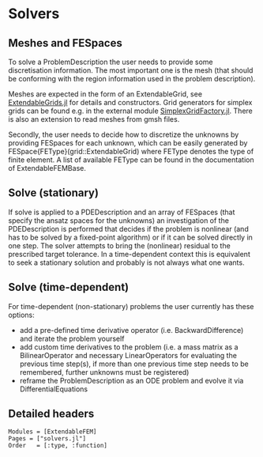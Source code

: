 
# Solvers

## Meshes and FESpaces

To solve a ProblemDescription the user needs to provide some discretisation information.
The most important one is the mesh (that should be conforming with the region information used in the problem description).

Meshes are expected in the form of an ExtendableGrid, see [ExtendableGrids.jl](https://github.com/j-fu/ExtendableGrids.jl) for details and constructors.
Grid generators for simplex grids can be found e.g. in the external module [SimplexGridFactory.jl](https://github.com/j-fu/SimplexGridFactory.jl).
There is also an extension to read meshes from gmsh files.

Secondly, the user needs to decide how to discretize the unknowns by providing FESpaces for each unknown, which can be
easily generated by FESpace{FEType}(grid::ExtendableGrid) where FEType denotes the type of finite element.
A list of available FEType can be found in the documentation of ExtendableFEMBase.

## Solve (stationary)
If solve is applied to a PDEDescription and an array of FESpaces (that specify the ansatz spaces for the unknowns) an investigation of the PDEDescription is performed that decides if the problem is nonlinear (and has to be solved by a fixed-point algorithm) or if it can be solved directly in one step. The solver attempts to bring the (nonlinear) residual to the prescribed target tolerance. In a time-dependent context this
is equivalent to seek a stationary solution and probably is not always what one wants.

## Solve (time-dependent)

For time-dependent (non-stationary) problems the user currently has these options:

- add a pre-defined time derivative operator (i.e. BackwardDifference) and iterate the problem yourself
- add custom time derivatives to the problem (i.e. a mass matrix as a BilinearOperator and necessary LinearOperators for evaluating the previous time step(s), if more than one previous time step needs to be remembered, further unknowns must be registered)
- reframe the ProblemDescription as an ODE problem and evolve it via DifferentialEquations

## Detailed headers

```@autodocs
Modules = [ExtendableFEM]
Pages = ["solvers.jl"]
Order   = [:type, :function]
```

